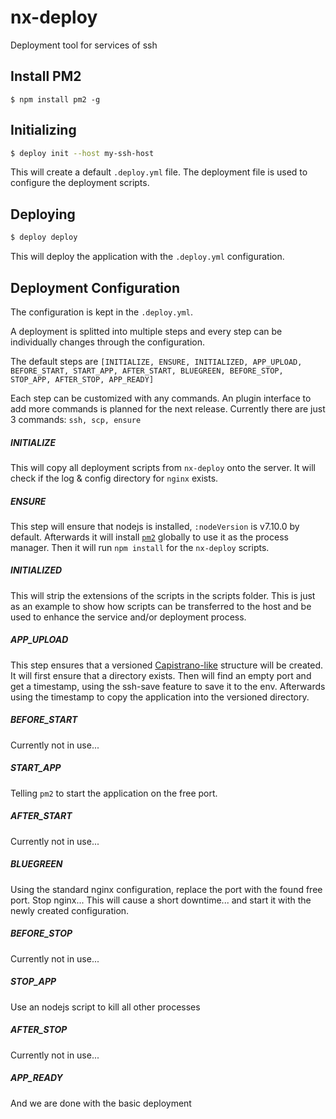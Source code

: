 # nx-deploy
Deployment tool for services of ssh

## Install PM2

```
$ npm install pm2 -g
```

## Initializing

```bash
$ deploy init --host my-ssh-host
```

This will create a default `.deploy.yml` file.
The deployment file is used to configure the deployment scripts.

## Deploying

```bash
$ deploy deploy
```

This will deploy the application with the `.deploy.yml` configuration.

## Deployment Configuration

The configuration is kept in the `.deploy.yml`.

A deployment is splitted into multiple steps and every step can be individually changes through the configuration.

The default steps are `[INITIALIZE, ENSURE, INITIALIZED, APP_UPLOAD, BEFORE_START, START_APP, AFTER_START, BLUEGREEN, BEFORE_STOP, STOP_APP, AFTER_STOP, APP_READY]`

Each step can be customized with any commands. An plugin interface to add more commands is planned for the next release. Currently there are just 3 commands: `ssh, scp, ensure`

##### INITIALIZE
This will copy all deployment scripts from `nx-deploy` onto the server.
It will check if the log & config directory for `nginx` exists.

##### ENSURE
This step will ensure that nodejs is installed, `:nodeVersion` is v7.10.0 by default. Afterwards it will install [`pm2`](https://github.com/Unitech/pm2) globally to use it as the process manager. Then it will run `npm install` for the `nx-deploy` scripts.

##### INITIALIZED
This will strip the extensions of the scripts in the scripts folder. This is just as an example to show how scripts can be transferred to the host and be used to enhance the service and/or deployment process.

##### APP_UPLOAD
This step ensures that a versioned [Capistrano-like](http://pm2.keymetrics.io/docs/tutorials/capistrano-like-deployments) structure will be created. It will first ensure that a directory exists. Then will find an empty port and get a timestamp, using the ssh-save feature to save it to the env.
Afterwards using the timestamp to copy the application into the versioned directory.

##### BEFORE_START
Currently not in use...

##### START_APP
Telling `pm2` to start the application on the free port.

##### AFTER_START
Currently not in use...

##### BLUEGREEN
Using the standard nginx configuration, replace the port with the found free port. Stop nginx... This will cause a short downtime... and start it with the newly created configuration.

##### BEFORE_STOP
Currently not in use...

##### STOP_APP
Use an nodejs script to kill all other processes

##### AFTER_STOP
Currently not in use...

##### APP_READY
And we are done with the basic deployment
